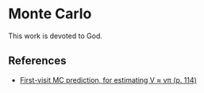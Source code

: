 # Monte Carlo

This work is devoted to God.

## References

* [First-visit MC prediction, for estimating V ≈ vπ (p. 114)](http://incompleteideas.net/book/RLbook2020.pdf)
